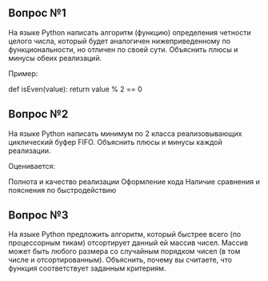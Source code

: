 ## Вопрос №1

На языке Python написать алгоритм (функцию) определения четности целого числа, который будет аналогичен нижеприведенному по функциональности, но отличен по своей сути. Объяснить плюсы и минусы обеих реализаций. 

Пример: 

def isEven(value):
      return value % 2 == 0

## Вопрос №2

На языке Python написать минимум по 2 класса реализовывающих циклический буфер FIFO. Объяснить плюсы и минусы каждой реализации.

Оценивается:

Полнота и качество реализации
Оформление кода
Наличие сравнения и пояснения по быстродействию

## Вопрос №3

На языке Python предложить алгоритм, который быстрее всего (по процессорным тикам) отсортирует данный ей массив чисел. Массив может быть любого размера со случайным порядком чисел (в том числе и отсортированным). Объяснить, почему вы считаете, что функция соответствует заданным критериям.
